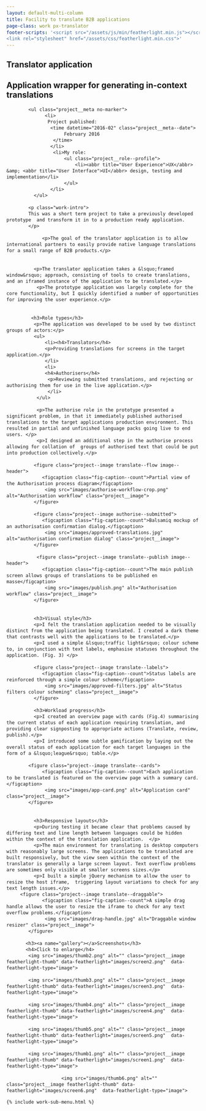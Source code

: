 ```yaml
---
layout: default-multi-column
title: Facility to translate B2B applications
page-class: work px-translator
footer-scripts: '<script src="/assets/js/min/featherlight.min.js"></script>
<link rel="stylesheet" href="/assets/css/featherlight.min.css">'
---
```


<section class="content__primary  content-primary__multi-column">
    <h1 class="post--head__primary">Translator application</h1>
        <h2 class="post--head__subhead">Application wrapper for generating in&#45;context translations</h2>
            
            <ul class="project__meta no-marker">
                  <li>
                   Project published:
                    <time datetime="2016-02" class="project__meta--date">
                         February 2016
                     </time>
                    </li> 
                     <li>My role:
                         <ul class="project__role--profile">
                             <li><abbr title="User Experience">UX</abbr> &amp; <abbr title="User Interface">UI</abbr> design, testing and implementation</li> 
                         </ul>
                    </li>
              </ul>
            
            <p class="work-intro">
            This was a short term project to take a previously developed prototype  and transform it in to a production ready application. 
            </p>
                 
                 <p>The goal of the translator application is to allow international partners to easily provide native language translations for a small range of B2B products.</p>

            
              <p>The translator application takes a &lsquo;framed window&rsquo; approach, consisting of tools to create translations, and an iframed instance of the application to be translated.</p>
               <p>The prototype application was largely complete for the core functionality, but I quickly identified a number of opportunities for improving the user experience.</p>
               
 
             <h3>Role types</h3>
              <p>The application was developed to be used by two distinct groups of actors:</p>
              <ul>
                  <li><h4>Translators</h4>
                  <p>Providing translations for screens in the target application.</p>
                  </li>
                  <li>
                  <h4>Authorisers</h4>
                   <p>Reviewing submitted translations, and rejecting or authorising them for use in the live application.</p>
                   </li>
               </ul>
               
               <p>The authorise role in the prototype presented a significant problem, in that it immediately published authorised translations to the target applications production environment. This resulted in partial and unfinished language packs going live to end users. </p>
               <p>I designed an additional step in the authorise process allowing for collation of  groups of authorised text that could be put into production collectively.</p>
              
              <figure class="project--image translate--flow image--header">
                 <figcaption class="fig-caption--count">Partial view of the Authorisation process diagram</figcaption>
                  <img src="images/authorise-workflow-crop.png" alt="Authorisation workflow" class="project__image"> 
              </figure>
              
              <figure class="project--image authorise--submitted">
                 <figcaption class="fig-caption--count">Balsamiq mockup of an authorisation confirmation dialog.</figcaption>
                  <img src="images/approved-translations.jpg" alt="authorisation confirmation dialog" class="project__image"> 
              </figure>
              
               <figure class="project--image translate--publish image--header">
                 <figcaption class="fig-caption--count">The main publish screen allows groups of translations to be published en masse</figcaption>
                  <img src="images/publish.png" alt="Authorisation workflow" class="project__image"> 
              </figure>
              
              
              <h3>Visual style</h3>
              <p>I felt the translation application needed to be visually distinct from the application being translated. I created a dark theme that contrasts well with the applications to be translated.</p>
              <p>I used a simple &lsquo;traffic light&rsquo; colour scheme to, in conjunction with text labels, emphasise statuses throughout the application. (Fig. 3) </p>
              
              <figure class="project--image translate--labels">
                 <figcaption class="fig-caption--count">Status labels are reinforced through a simple colour scheme</figcaption>
                  <img src="images/approved-filters.jpg" alt="Status filters colour scheming" class="project__image"> 
              </figure>
              
              <h3>Workload progress</h3>
              <p>I created an overview page with cards (Fig.4) summarising the current status of each application requiring translation, and providing clear signposting to appropriate actions (Translate, review, publish).</p>
              <p>I introduced some subtle gamification by laying out the overall status of each application for each target languages in the form of a &lsquo;league&rsquo; table.</p>
              
            <figure class="project--image translate--cards">
                 <figcaption class="fig-caption--count">Each application to be translated is featured on the overview page with a summary card.</figcaption>
                  <img src="images/app-card.png" alt="Application card" class="project__image"> 
            </figure>
              
              
              <h3>Responsive layouts</h3>
              <p>During testing it became clear that problems caused by differing text and line length between languages could be hidden within the context of the translation application.  </p>
              <p>The main environment for translating is desktop computers with reasonably large screens. The applications to be translated are built responsively, but the view seen within the context of the translator is generally a large screen layout. Text overflow problems are sometimes only visible at smaller screens sizes.</p>
              <p>I built a simple jQuery mechanism to allow the user to resize the host iframe,  triggering layout variations to check for any text length issues.</p>
         <figure class="project--image translate--draggable">
                 <figcaption class="fig-caption--count">A simple drag handle allows the user to resize the iframe to check for any text overflow problems.</figcaption>
                  <img src="images/drag-handle.jpg" alt="Draggable window resizer" class="project__image"> 
            </figure>
       
           <h3><a name="gallery"></a>Screenshots</h3>
           <h4>Click to enlarge</h4>
            <img src="images/thumb2.png" alt="" class="project__image featherlight-thumb" data-featherlight="images/screen2.png"  data-featherlight-type="image"> 
            
            <img src="images/thumb3.png" alt="" class="project__image featherlight-thumb" data-featherlight="images/screen3.png"  data-featherlight-type="image"> 
            
            <img src="images/thumb4.png" alt="" class="project__image featherlight-thumb" data-featherlight="images/screen4.png"  data-featherlight-type="image">
            
            <img src="images/thumb5.png" alt="" class="project__image featherlight-thumb" data-featherlight="images/screen5.png"  data-featherlight-type="image"> 
            
            <img src="images/thumb1.png" alt="" class="project__image featherlight-thumb" data-featherlight="images/screen1.png"  data-featherlight-type="image">   
            
                        <img src="images/thumb6.png" alt="" class="project__image featherlight-thumb" data-featherlight="images/screen6.png"  data-featherlight-type="image">   
</section>

<aside role="supplmental"  class="content__supplemental px-translator">
    
    {% include work-sub-menu.html %}
    
</aside>
